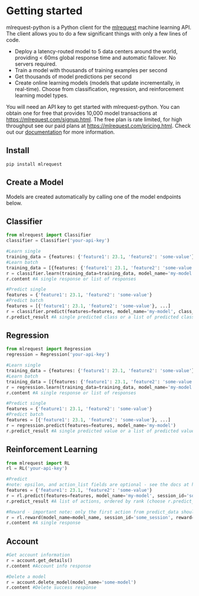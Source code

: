 # Getting started
mlrequest-python is a Python client for the [mlrequest](https://mlrequest.com) machine learning API. The client allows you to do a few significant things with only a few lines of code.

* Deploy a latency-routed model to 5 data centers around the world, providing < 60ms global response time and automatic failover. No servers required.
* Train a model with thousands of training examples per second
* Get thousands of model predictions per second
* Create online learning models (models that update incrementally, in real-time). Choose from classification, regression, and reinforcement learning model types.

You will need an API key to get started with mlrequest-python. You can obtain one for free that provides 10,000 model transactions at https://mlrequest.com/signup.html. The free plan is rate limited, for high throughput see our paid plans at https://mlrequest.com/pricing.html. Check out our [documentation](https://docs.mlrequest.com) for more information.

## Install
```
pip install mlrequest
```
## Create a Model
Models are created automatically by calling one of the model endpoints below.

## Classifier
```python
from mlrequest import Classifier
classifier = Classifier('your-api-key')

#Learn single
training_data = {features: {'feature1': 23.1, 'feature2': 'some-value'}, 'label': 1}
#Learn batch
training_data = [{features: {'feature1': 23.1, 'feature2': 'some-value'}, 'label': 1}, ...]
r = classifier.learn(training_data=training_data, model_name='my-model', class_count=2)
r.content #A single response or list of responses

#Predict single
features = {'feature1': 23.1, 'feature2': 'some-value'}
#Predict batch
features = [{'feature1': 23.1, 'feature2': 'some-value'}, ...]
r = classifier.predict(features=features, model_name='my-model', class_count=2)
r.predict_result #A single predicted class or a list of predicted classes
```

## Regression
```python
from mlrequest import Regression
regression = Regression('your-api-key')

#Learn single
training_data = {features: {'feature1': 23.1, 'feature2': 'some-value'}, 'label': 1.25}
#Learn batch
training_data = [{features: {'feature1': 23.1, 'feature2': 'some-value'}, 'label': 1.25}, ...]
r = regression.learn(training_data=training_data, model_name='my-model')
r.content #A single response or list of responses

#Predict single
features = {'feature1': 23.1, 'feature2': 'some-value'}
#Predict batch
features = [{'feature1': 23.1, 'feature2': 'some-value'}, ...]
r = regression.predict(features=features, model_name='my-model')
r.predict_result #A single predicted value or a list of predicted values
```

## Reinforcement Learning
```python
from mlrequest import RL
rl = RL('your-api-key')

#Predict
#note: epsilon, and action_list fields are optional - see the docs at https://docs.mlrequest.com for more information
features = {'feature1': 23.1, 'feature2': 'some-value'}
r = rl.predict(features=features, model_name='my-model', session_id='some-session-id', negative_reward=0, action_count=2)
r.predict_result #A list of actions, ordered by rank (choose r.predict_data[0] for the best action)

#Reward - important note: only the first action from predict_data should be rewarded. Other actions can be used but should not be rewarded.
r = rl.reward(model_name=model_name, session_id='some_session', reward=1)
r.content #A single response
```

## Account
```python
#Get account information
r = account.get_details()
r.content #Account info response

#Delete a model
r = account.delete_model(model_name='some-model')
r.content #Delete success response
```
